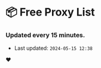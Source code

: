 # :package: Free Proxy List
### Updated every 15 minutes.

- Last updated: `2024-05-15 12:38`

:heart:
